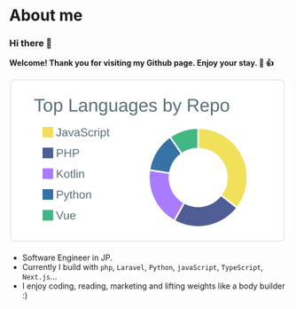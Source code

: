 # About me

###  Hi there 👋

**Welcome! Thank you for visiting my Github page. Enjoy your stay. 🙂 👍**

[![](https://raw.githubusercontent.com/soregashi-27/aboutMe/main/profile-summary-card-output/default/1-repos-per-language.svg)](https://github.com/vn7n24fzkq/github-profile-summary-cards)

- Software Engineer in JP.
- Currently I build with `php`, `Laravel`, `Python`, `javaScript`, `TypeScript`, `Next.js`...
- I enjoy coding, reading, marketing and lifting weights like a body builder :)
